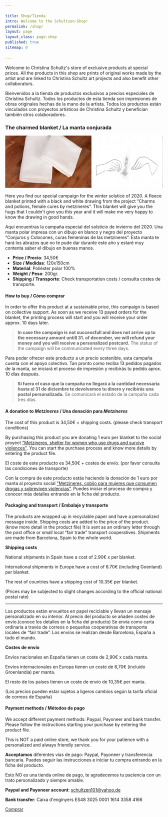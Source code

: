 ```yaml
---

title: Shop/Tienda
intro: Welcome to the Schultzen-Shop!
permalink: /shop/
layout: page
layout_class: page-shop
published: true
sitemap: 0

---
```

Welcome to Christina Schultz's store of exclusive products at special prices.
All the products in this shop are prints of original works made by the artist and are linked to Christina Schultz art projects and also benefit other collaborators.

Bienvenidos a la tienda de productos exclusivos a precios especiales de Christina Schultz.
Todos los productos de esta tienda son impresiones de obras originales hechas de la mano de la artista. Todos los productos están vinculados con proyectos artísticos de Christina Schultz y benefician también otros colaboradores.

### The charmed blanket / La manta conjurada

[![producto manta](/media/images/MantaDibujo.jpg)](/shop/manta)

Here you find our special campaign for the winter solstice of 2020.
A fleece blanket printed with a black and white drawing from the project “Charms and potions, female cures by metzineres”.
This blanket will give you the hugs that I couldn't give you this year and it will make me very happy to know the drawing in good hands.

Aquí encuentras la campaña especial del solsticio de invierno del 2020. 
Una manta polar impresa con un dibujo en blanco y negro del proyecto “Conjuros y Colocones, curas femeninas de las metzineres”. 
Esta manta te hará los abrazos que no te pude dar durante este año y estaré muy contenta saber el dibujo en buenas manos.

- **Price / Precio**: 34,50€ 
- **Size / Medidas**: 120x150cm
- **Material**: Poliéster polar 100%
- **Weight / Peso**: 200gr.
- **Shipping / Transporte**: Check transportation costs / consulta costes de transporte.


#### How to buy / Cómo comprar

In order to offer this product at a sustainable price, this campaign is based on collective support. As soon as we receive 13 payed orders for the blanket, the printing process will start and you will receive your order approx. 10 days later.
 
> **In case the campaign is not successfull and does not arrive up to the necessary amount untill 31. of december, we will refund your money and you will receive a personalized postcard.**
The status of the campaign will be communicated every three days.


Para poder ofrecer este producto a un precio sostenible, esta campaña cuenta con el apoyo colectivo. Tan pronto como reciba 13 pedidos pagados de la manta, se iniciará el proceso de impresión y recibirás tu pedido aprox. 10 días después. 

> **Si fuera el caso que la campaña no llegará a la cantidad necessaria hasta el 31 de diciembre te devolvemos tu dinero y recibirás una postal personalizada.** 
Se comunicará el estado de la campaña cada tres días.


#### A donation to _Metzineres_ / Una donación para _Metzineres_ 

The cost of this product is 34,50€ + shipping costs. (please check transport conditions)

By purchasing this product you are donating 1 euro per blanket to the social proyect ["Metzineres, shelter for women who use drugs and survive violences"][metzineres].
You can start the purchase process and know more details by entering the product file.

El coste de este producto es 34,50€ + costes de envío. (por favor consulta las condiciones de transporte)

Con la compra de este producto estás haciendo la donación de 1 euro por manta al proyecto social ["Metzineres, cobijo para mujeres que consumen drogas y sobreviven violencias"][metzineres].
Puedes iniciar el proceso de compra y conocer más detalles entrando en la ficha del producto.

[metzineres]: http://metzineres.net/

#### Packaging and transport / Embalaje y transporte

The products are wrapped up in recyclable paper and have a personalized message inside.
Shipping costs are added to the price of the product. (know more detail in the product file)
It is sent as an ordinary letter through the post office or small local “fair trade” transport cooperatives.
Shipments are made from Barcelona, Spain to the whole world.

**Shipping costs**

National shipments in Spain have a cost of 2.90€ x per blanket.

International shipments in Europe have a cost of 6.70€ (including Goenland) per blanket.

The rest of countries have a shipping cost of 10.35€ per blanket.

(Prices may be subjected to slight changes according to the official national postal rate)

___

Los productos están envueltos en papel reciclable y llevan un mensaje personalizado en su interior.
Al precio del producto se añaden costes de envío.(conoce los detalles en la ficha del producto) 
Se envía como carta ordinaria a través de correos o pequeñas cooperativas de transporte locales de “fair trade”.
Los envíos se realizan desde Barcelona, España a todo el mundo.

**Costes de envío**

Envíos nacionales en España tienen un coste de 2,90€  x cada manta.

Envíos internacionales en Europa tienen un coste de 6,70€ (incluido Groenlandia) per manta.

El resto de los países tienen un coste de envío de 10,35€ per manta.

(Los precios pueden estar sujetos a ligeros cambios según la tarifa oficial de correos de España)


#### Payment methods / Métodos de pago

We accept different  payment methods: Paypal, Payoneer and bank transfer. Please follow the instructions starting your purchase by entering the product file. 

This is NOT a paid online store, we thank you for your patience with a personalized and always friendly service.

**Acceptamos** diferentes vías de pago: Paypal, Payoneer y transferencia bancaria. Puedes seguir las instrucciones e iniciar tu compra entrando en la ficha del producto.

Esto NO es una tienda online de pago, te agradecemos tu paciencia con un trato personalizado y siempre amable.

**Paypal and Payoneer account**: schultzen101@yahoo.de

**Bank transfer**: Caixa d'enginyers
ES48 3025 0001 1614 3358 4166

<a href="mailto:" class="btn">Comprar</a>

